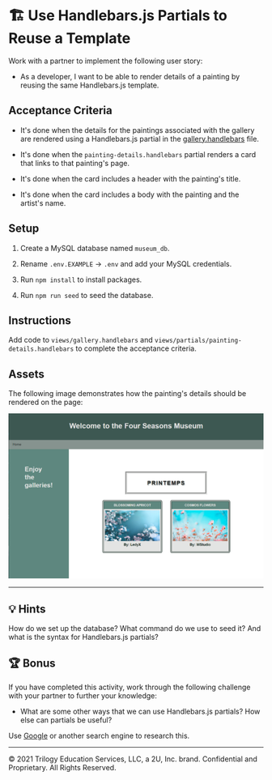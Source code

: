 # 🏗️ Use Handlebars.js Partials to Reuse a Template

Work with a partner to implement the following user story:

- As a developer, I want to be able to render details of a painting by reusing the same Handlebars.js template.

## Acceptance Criteria

- It's done when the details for the paintings associated with the gallery are rendered using a Handlebars.js partial in the [gallery.handlebars](./Unsolved/views/gallery.handlebars) file.

- It's done when the `painting-details.handlebars` partial renders a card that links to that painting's page.

- It's done when the card includes a header with the painting's title.

- It's done when the card includes a body with the painting and the artist's name.

## Setup

1. Create a MySQL database named `museum_db`.

2. Rename `.env.EXAMPLE` -> `.env` and add your MySQL credentials.

3. Run `npm install` to install packages.

4. Run `npm run seed` to seed the database.

## Instructions

Add code to `views/gallery.handlebars` and `views/partials/painting-details.handlebars` to complete the acceptance criteria.

## Assets

The following image demonstrates how the painting's details should be rendered on the page:

![On a museum webpage, one card displays a photo of a sandy beach with the title and artist name underneath it.](./Images/01-painting-details.png)

---

## 💡 Hints

How do we set up the database? What command do we use to seed it? And what is the syntax for Handlebars.js partials?

## 🏆 Bonus

If you have completed this activity, work through the following challenge with your partner to further your knowledge:

- What are some other ways that we can use Handlebars.js partials? How else can partials be useful?

Use [Google](https://www.google.com) or another search engine to research this.

---

© 2021 Trilogy Education Services, LLC, a 2U, Inc. brand. Confidential and Proprietary. All Rights Reserved.
